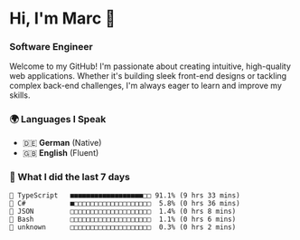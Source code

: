 # Hi, I'm Marc 👋 
### Software Engineer

Welcome to my GitHub! I'm passionate about creating intuitive, high-quality web applications. Whether it's building sleek front-end designs or tackling complex back-end challenges, I'm always eager to learn and improve my skills.  

### 🌍 Languages I Speak  
- 🇩🇪 **German** (Native)  
- 🇬🇧 **English** (Fluent)

### 🤯 What I did the last 7 days

```
🔷 TypeScript   ■■■■■■■■■■■■■■■■■■□□ 91.1% (9 hrs 33 mins)
🔷 C#           ■□□□□□□□□□□□□□□□□□□□  5.8% (0 hrs 36 mins)
📄 JSON         □□□□□□□□□□□□□□□□□□□□  1.4% (0 hrs 8 mins)
📄 Bash         □□□□□□□□□□□□□□□□□□□□  1.1% (0 hrs 6 mins)
📄 unknown      □□□□□□□□□□□□□□□□□□□□  0.3% (0 hrs 2 mins)
```